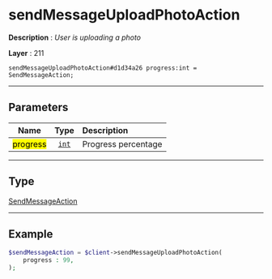 # sendMessageUploadPhotoAction

**Description** : *User is uploading a photo*

**Layer** : 211

```tl
sendMessageUploadPhotoAction#d1d34a26 progress:int = SendMessageAction;
```

---

## Parameters

| Name | Type | Description |
| :---: | :---: | :--- |
| <mark>progress</mark> | [`int`](type/int) | Progress percentage |

---

## Type

[SendMessageAction](type/SendMessageAction)

---

## Example

```php
$sendMessageAction = $client->sendMessageUploadPhotoAction(
	progress : 99,
);
```